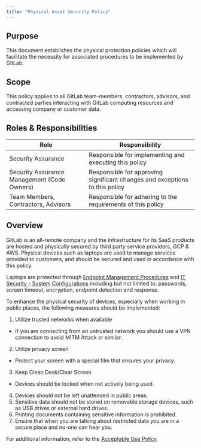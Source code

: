 ```yaml
---
title: "Physical Asset Security Policy"
---
```


## Purpose

This document establishes the physical protection policies which will facilitate the necessity for associated procedures to be implemented by GitLab.


## Scope

This policy applies to all GitLab team-members, contractors, advisors, and contracted parties interacting with GitLab computing resources and accessing company or customer data.

## Roles & Responsibilities

| Role | Responsibility |
|----|-------|
| Security Assurance | Responsible for implementing and executing this policy |
| Security Assurance Management (Code Owners) | Responsible for approving significant changes and exceptions to this policy |
| Team Members, Contractors, Advisors | Responsible for adhering to the requirements of this policy |

## Overview

GitLab is an all-remote company and the infrastructure for its SaaS products are hosted and physically secured by third party service providers, GCP & AWS. Physical devices such as laptops are used to manage services provided to customers, and should be secured and used in accordance with this policy. 

Laptops are protected through [Endpoint Management Procedures](https://about.gitlab.com/handbook/business-technology/end-user-services/onboarding-access-requests/endpoint-management/) and [IT Security - System Configurations](https://handbook.gitlab.com/handbook/business-technology/it/security/system-configuration/#clean-deskclear-screen) including but not limited to: passwords, screen timeout, encryption, endpoint detection and response.

To enhance the physical security of devices, especially when working in public places, the following measures should be implemented:
1. Utilize trusted networks when available
- If you are connecting from an untrusted network you should use a VPN connection to avoid MITM Attack or similar.
2. Utilize privacy screen
- Protect your screen with a special film that ensures your privacy. 
3. Keep Clean Desk/Clear Screen
- Devices should be locked when not actively being used.
4. Devices should not be left unattended in public areas.
5. Sensitive data should not be stored on removable storage devices, such as USB drives or external hard drives.
6. Printing documents containing sensitive information is prohibited.
7. Ensure that when you are talking about restricted data you are in a secure place and no-one can hear you.

For additional information, refer to the [Acceptable Use Policy](https://handbook.gitlab.com/handbook/people-group/acceptable-use-policy/).